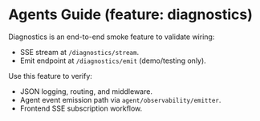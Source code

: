 # Agents Guide (feature: diagnostics)

Diagnostics is an end-to-end smoke feature to validate wiring:
- SSE stream at `/diagnostics/stream`.
- Emit endpoint at `/diagnostics/emit` (demo/testing only).

Use this feature to verify:
- JSON logging, routing, and middleware.
- Agent event emission path via `agent/observability/emitter`.
- Frontend SSE subscription workflow.

